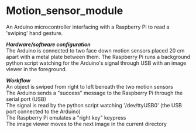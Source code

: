 # Motion_sensor_module
An Arduino microcontroller interfacing with a Raspberry Pi to read a 'swiping' hand gesture.

***Hardware/software configuration***  
The Arduino is connected to two face down motion sensors placed 20 cm apart with a metal plate between them. The Raspberry Pi runs a background python script watching for the Arduino's signal through USB with an image viewer in the foreground.

***Workflow***  
An object is swiped from right to left beneath the two motion sensors  
The Arduino sends a "success" message to the Raspberry Pi through the serial port (USB)  
The signal is read by the python script watching '/dev/ttyUSB0' (the USB port connected to the Arduino)  
The Raspberry Pi emulates a "right key" keypress  
The image viewer moves to the next image in the current directory  
